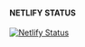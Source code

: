 #### NETLIFY STATUS
[![Netlify Status](https://api.netlify.com/api/v1/badges/b93276f5-69e6-4b01-b643-36f7a3f3bcfb/deploy-status)](https://app.netlify.com/sites/emejulu-portfolio/deploys)
